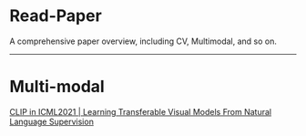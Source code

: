 # Read-Paper
A comprehensive paper overview, including CV, Multimodal, and so on.

---

# Multi-modal
[CLIP in ICML2021 | Learning Transferable Visual Models From Natural Language Supervision](https://github.com/sjystone/Read-Paper/tree/main/Multi-Modal/%5BCLIP%20in%20ICML2021%5D%20Learning%20Transferable%20Visual%20Models%20From%20Natural%20Language%20Supervision)
